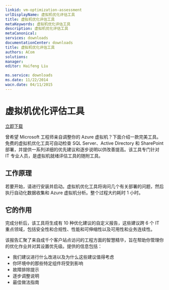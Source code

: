 ```yaml
---
linkid: vm-optimization-assessment
urlDisplayName: 虚拟机优化评估工具
title: 虚拟机优化评估工具
metaKeywords: 虚拟机优化评估工具
description: 虚拟机优化评估工具
metaCanonical: 
services: downloads
documentationCenter: downloads
title: 虚拟机优化评估工具
authors: ACom
solutions: 
manager: 
editor: Haifeng Liu

ms.service: downloads
ms.date: 11/22/2014
wacn.date: 04/11/2015
---
```


<div>
  <H1>虚拟机优化评估工具</H1>
  <p><A href="http://www.microsoft.com/en-us/download/details.aspx?id=43377">立即下载</A></p>
</div>
<div>
  <p>曾希望 Microsoft 工程师亲自调整你的 Azure 虚拟机？下面介绍一款完美工具。免费的虚拟机优化工具可自动检查 SQL Server、Active Directory 和 SharePoint 部署，并提供一系列详细的优先建议和逐步说明以供改善提高。该工具专门针对 IT 专业人员，是虚拟机就绪评估工具的随附工具。</p>
  <h2>工作原理</h2>
  <p>若要开始，请进行安装并启动。虚拟机优化工具将询问几个有关部署的问题，然后执行自动化数据收集和 Azure 虚拟机分析。整个过程大约耗时 1 小时。 </p>
  <h2>它的作用</h2>
  <p>完成分析后，该工具将生成有 10 种优化建议的自定义报告，这些建议跨 6 个 IT 重点领域，包括安全性和合规性、性能和可伸缩性以及可用性和业务连续性。</p>
  <p>该报告汇聚了来自成千个客户站点访问的工程方面的智慧精华，旨在帮助你管理你的优化作业并对其设置优先级。提供的信息包括：</p>
  <ul>
    <li>我们建议进行什么改进以及为什么这些建议值得考虑</li>
    <li>你环境中的那些特定组件将受到影响 </li>
    <li>故障排除提示</li>
    <li>逐步调整说明</li>
    <li>最佳做法指南</li>
  </UL>
</div>
